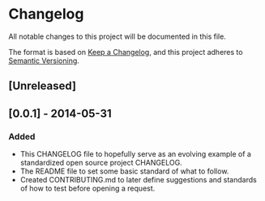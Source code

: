 # Changelog
All notable changes to this project will be documented in this file.

The format is based on [Keep a Changelog](https://keepachangelog.com/en/1.0.0/),
and this project adheres to [Semantic Versioning](https://semver.org/spec/v2.0.0.html).

## [Unreleased]

## [0.0.1] - 2014-05-31
### Added
- This CHANGELOG file to hopefully serve as an evolving example of a
  standardized open source project CHANGELOG.
- The README file to set some basic standard of what to follow.
- Created CONTRIBUTING.md to later define suggestions and standards of how to test before opening a request.
